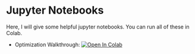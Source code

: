# Jupyter Notebooks

Here, I will give some helpful jupyter notebooks. You can run all of these in Colab. 

* Optimization Walkthrough: [![Open In Colab](https://colab.research.google.com/assets/colab-badge.svg)](https://colab.research.google.com/github/diego898/ds5440-fall-2020/blob/master/nbs/Optimization-Walkthrough.ipynb)